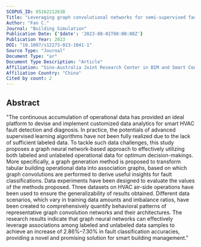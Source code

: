 ```yaml
---
SCOPUS_ID: 85162212638
Title: "Leveraging graph convolutional networks for semi-supervised fault diagnosis of HVAC systems in data-scarce contexts"
Author: "Fan C."
Journal: "Building Simulation"
Publication Date: {'$date': '2023-08-01T00:00:00Z'}
Publication Year: 2023
DOI: "10.1007/s12273-023-1041-1"
Source Type: "Journal"
Document Type: "ar"
Document Type Description: "Article"
Affiliation: "Sino-Australia Joint Research Center in BIM and Smart Construction"
Affiliation Country: "China"
Cited by count: 2
---
```


## Abstract
"The continuous accumulation of operational data has provided an ideal platform to devise and implement customized data analytics for smart HVAC fault detection and diagnosis. In practice, the potentials of advanced supervised learning algorithms have not been fully realized due to the lack of sufficient labeled data. To tackle such data challenges, this study proposes a graph neural network-based approach to effectively utilizing both labeled and unlabeled operational data for optimum decision-makings. More specifically, a graph generation method is proposed to transform tabular building operational data into association graphs, based on which graph convolutions are performed to derive useful insights for fault classifications. Data experiments have been designed to evaluate the values of the methods proposed. Three datasets on HVAC air-side operations have been used to ensure the generalizability of results obtained. Different data scenarios, which vary in training data amounts and imbalance ratios, have been created to comprehensively quantify behavioral patterns of representative graph convolution networks and their architectures. The research results indicate that graph neural networks can effectively leverage associations among labeled and unlabeled data samples to achieve an increase of 2.86%–7.30% in fault classification accuracies, providing a novel and promising solution for smart building management."
